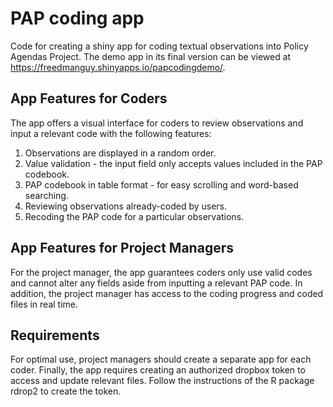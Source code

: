 # PAP coding app
Code for creating a shiny app for coding textual observations into Policy Agendas Project.
The demo app in its final version can be viewed at https://freedmanguy.shinyapps.io/papcodingdemo/.

## App Features for Coders
The app offers a visual interface for coders to review observations and input a relevant code with the following features:
1. Observations are displayed in a random order.
2. Value validation - the input field only accepts values included in the PAP codebook.
3. PAP codebook in table format - for easy scrolling and word-based searching. 
4. Reviewing observations already-coded by users.
5. Recoding the PAP code for a particular observations.

## App Features for Project Managers
For the project manager, the app guarantees coders only use valid codes and cannot alter any fields aside from inputting a relevant PAP code. In addition, the project manager has access to the coding progress and coded files in real time.

## Requirements
For optimal use, project managers should create a separate app for each coder.
Finally, the app requires creating an authorized dropbox token to access and update relevant files. Follow the instructions of the R package rdrop2 to create the token.
